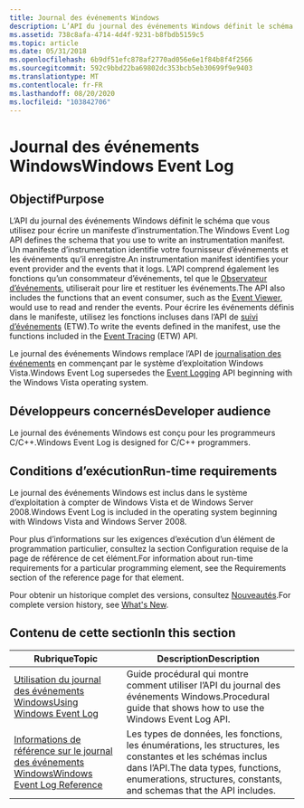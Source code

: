 ```yaml
---
title: Journal des événements Windows
description: L’API du journal des événements Windows définit le schéma que vous utilisez pour écrire un manifeste d’instrumentation.
ms.assetid: 738c8afa-4714-4d4f-9231-b8fbdb5159c5
ms.topic: article
ms.date: 05/31/2018
ms.openlocfilehash: 6b9df51efc878af2770ad056e6e1f84b8f4f2566
ms.sourcegitcommit: 592c9bbd22ba69802dc353bcb5eb30699f9e9403
ms.translationtype: MT
ms.contentlocale: fr-FR
ms.lasthandoff: 08/20/2020
ms.locfileid: "103842706"
---
```

# <a name="windows-event-log"></a><span data-ttu-id="ed627-103">Journal des événements Windows</span><span class="sxs-lookup"><span data-stu-id="ed627-103">Windows Event Log</span></span>

## <a name="purpose"></a><span data-ttu-id="ed627-104">Objectif</span><span class="sxs-lookup"><span data-stu-id="ed627-104">Purpose</span></span>

<span data-ttu-id="ed627-105">L’API du journal des événements Windows définit le schéma que vous utilisez pour écrire un manifeste d’instrumentation.</span><span class="sxs-lookup"><span data-stu-id="ed627-105">The Windows Event Log API defines the schema that you use to write an instrumentation manifest.</span></span> <span data-ttu-id="ed627-106">Un manifeste d’instrumentation identifie votre fournisseur d’événements et les événements qu’il enregistre.</span><span class="sxs-lookup"><span data-stu-id="ed627-106">An instrumentation manifest identifies your event provider and the events that it logs.</span></span> <span data-ttu-id="ed627-107">L’API comprend également les fonctions qu’un consommateur d’événements, tel que le [Observateur d’événements](/previous-versions/windows/it-pro/windows-server-2008-R2-and-2008/cc766042(v=ws.11)), utiliserait pour lire et restituer les événements.</span><span class="sxs-lookup"><span data-stu-id="ed627-107">The API also includes the functions that an event consumer, such as the [Event Viewer](/previous-versions/windows/it-pro/windows-server-2008-R2-and-2008/cc766042(v=ws.11)), would use to read and render the events.</span></span> <span data-ttu-id="ed627-108">Pour écrire les événements définis dans le manifeste, utilisez les fonctions incluses dans l’API de [suivi d’événements](/windows/desktop/ETW/event-tracing-portal) (ETW).</span><span class="sxs-lookup"><span data-stu-id="ed627-108">To write the events defined in the manifest, use the functions included in the [Event Tracing](/windows/desktop/ETW/event-tracing-portal) (ETW) API.</span></span>

<span data-ttu-id="ed627-109">Le journal des événements Windows remplace l’API de [journalisation des événements](/windows/desktop/EventLog/event-logging) en commençant par le système d’exploitation Windows Vista.</span><span class="sxs-lookup"><span data-stu-id="ed627-109">Windows Event Log supersedes the [Event Logging](/windows/desktop/EventLog/event-logging) API beginning with the Windows Vista operating system.</span></span>

## <a name="developer-audience"></a><span data-ttu-id="ed627-110">Développeurs concernés</span><span class="sxs-lookup"><span data-stu-id="ed627-110">Developer audience</span></span>

<span data-ttu-id="ed627-111">Le journal des événements Windows est conçu pour les programmeurs C/C++.</span><span class="sxs-lookup"><span data-stu-id="ed627-111">Windows Event Log is designed for C/C++ programmers.</span></span>

## <a name="run-time-requirements"></a><span data-ttu-id="ed627-112">Conditions d’exécution</span><span class="sxs-lookup"><span data-stu-id="ed627-112">Run-time requirements</span></span>

<span data-ttu-id="ed627-113">Le journal des événements Windows est inclus dans le système d’exploitation à compter de Windows Vista et de Windows Server 2008.</span><span class="sxs-lookup"><span data-stu-id="ed627-113">Windows Event Log is included in the operating system beginning with Windows Vista and Windows Server 2008.</span></span>

<span data-ttu-id="ed627-114">Pour plus d’informations sur les exigences d’exécution d’un élément de programmation particulier, consultez la section Configuration requise de la page de référence de cet élément.</span><span class="sxs-lookup"><span data-stu-id="ed627-114">For information about run-time requirements for a particular programming element, see the Requirements section of the reference page for that element.</span></span>

<span data-ttu-id="ed627-115">Pour obtenir un historique complet des versions, consultez [Nouveautés](what-s-new.md).</span><span class="sxs-lookup"><span data-stu-id="ed627-115">For complete version history, see [What's New](what-s-new.md).</span></span>

## <a name="in-this-section"></a><span data-ttu-id="ed627-116">Contenu de cette section</span><span class="sxs-lookup"><span data-stu-id="ed627-116">In this section</span></span>


| <span data-ttu-id="ed627-117">Rubrique</span><span class="sxs-lookup"><span data-stu-id="ed627-117">Topic</span></span>                                                        | <span data-ttu-id="ed627-118">Description</span><span class="sxs-lookup"><span data-stu-id="ed627-118">Description</span></span>                                                                                       |
|--------------------------------------------------------------|---------------------------------------------------------------------------------------------------|
| [<span data-ttu-id="ed627-119">Utilisation du journal des événements Windows</span><span class="sxs-lookup"><span data-stu-id="ed627-119">Using Windows Event Log</span></span>](using-windows-event-log.md)        | <span data-ttu-id="ed627-120">Guide procédural qui montre comment utiliser l’API du journal des événements Windows.</span><span class="sxs-lookup"><span data-stu-id="ed627-120">Procedural guide that shows how to use the Windows Event Log API.</span></span>                                 |
| [<span data-ttu-id="ed627-121">Informations de référence sur le journal des événements Windows</span><span class="sxs-lookup"><span data-stu-id="ed627-121">Windows Event Log Reference</span></span>](windows-event-log-reference.md)| <span data-ttu-id="ed627-122">Les types de données, les fonctions, les énumérations, les structures, les constantes et les schémas inclus dans l’API.</span><span class="sxs-lookup"><span data-stu-id="ed627-122">The data types, functions, enumerations, structures, constants, and schemas that the API includes.</span></span>|